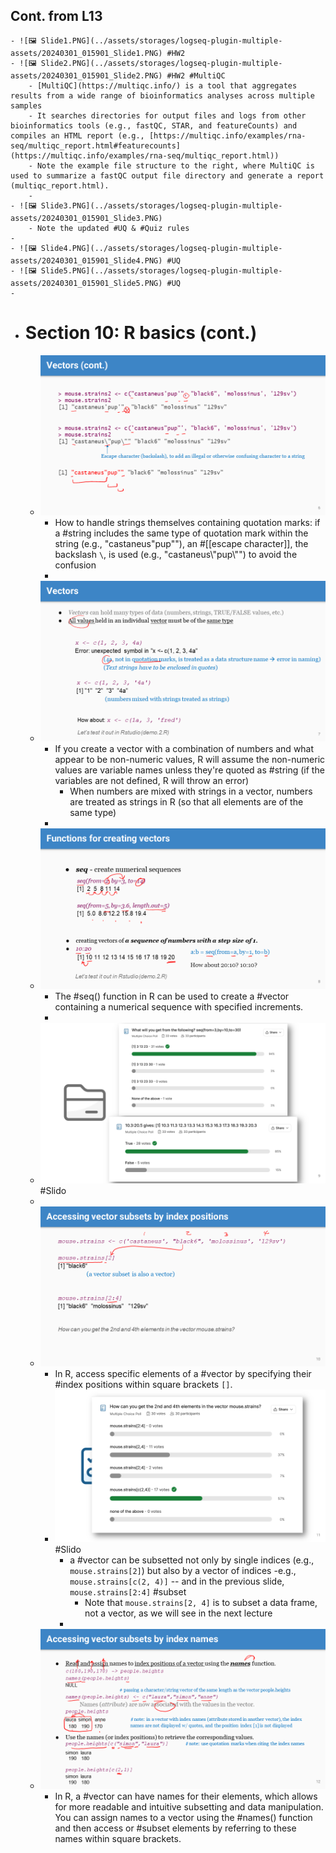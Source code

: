 ## Cont. from L13
	- ![🖼 Slide1.PNG](../assets/storages/logseq-plugin-multiple-assets/20240301_015901_Slide1.PNG) #HW2
	- ![🖼 Slide2.PNG](../assets/storages/logseq-plugin-multiple-assets/20240301_015901_Slide2.PNG) #HW2 #MultiQC
		- [MultiQC](https://multiqc.info/) is a tool that aggregates results from a wide range of bioinformatics analyses across multiple samples
		- It searches directories for output files and logs from other bioinformatics tools (e.g., fastQC, STAR, and featureCounts) and compiles an HTML report (e.g., [https://multiqc.info/examples/rna-seq/multiqc_report.html#featurecounts](https://multiqc.info/examples/rna-seq/multiqc_report.html))
		- Note the example file structure to the right, where MultiQC is used to summarize a fastQC output file directory and generate a report (multiqc_report.html).
		-
	- ![🖼 Slide3.PNG](../assets/storages/logseq-plugin-multiple-assets/20240301_015901_Slide3.PNG)
		- Note the updated #UQ & #Quiz rules
	-
	- ![🖼 Slide4.PNG](../assets/storages/logseq-plugin-multiple-assets/20240301_015901_Slide4.PNG) #UQ
	- ![🖼 Slide5.PNG](../assets/storages/logseq-plugin-multiple-assets/20240301_015901_Slide5.PNG) #UQ
	-
- # Section 10: R basics (cont.)
	- ![🖼 Slide6.PNG](../assets/storages/logseq-plugin-multiple-assets/20240301_015901_Slide6.PNG)
		- How to handle strings themselves containing quotation marks: if a #string includes the same type of quotation mark within the string (e.g., "castaneus"pup""), an #[[escape character]], the backslash `\`, is used  (e.g., "castaneus\\"pup\\"") to avoid the confusion
		-
	- ![🖼 Slide7.PNG](../assets/storages/logseq-plugin-multiple-assets/20240301_015901_Slide7.PNG)
		- If you create a vector with a combination of numbers and what appear to be non-numeric values, R will assume the non-numeric values are variable names unless they're quoted as #string (if the variables are not defined, R will throw an error)
			- When numbers are mixed with strings in a vector, numbers are treated as strings in R (so that all elements are of the same type)
		-
	- ![🖼 Slide8.PNG](../assets/storages/logseq-plugin-multiple-assets/20240301_015901_Slide8.PNG)
		- The #seq() function in R can be used to create a #vector containing a numerical sequence with specified increments.
		-
	- ![🖼 Slide9.PNG](../assets/storages/logseq-plugin-multiple-assets/20240301_015901_Slide9.PNG) #Slido
	-
	- ![🖼 Slide10.PNG](../assets/storages/logseq-plugin-multiple-assets/20240301_015901_Slide10.PNG)
		- In R, access specific elements of a #vector by specifying their #index positions within square brackets `[]`.
		- ![🖼 Slide11.PNG](../assets/storages/logseq-plugin-multiple-assets/20240301_015902_Slide11.PNG) #Slido
			- a #vector can be subsetted not only by single indices (e.g., `mouse.strains[2]`) but also by a vector of indices -e.g., `mouse.strains[c(2, 4)]` -- and in the previous slide, `mouse.strains[2:4]` #subset
				- Note that `mouse.strains[2, 4]` is to subset a data frame, not a vector, as we will see in the next lecture
			-
	- ![🖼 Slide12.PNG](../assets/storages/logseq-plugin-multiple-assets/20240301_015902_Slide12.PNG)
		- In R, a #vector can have names for their elements, which allows for more readable and intuitive subsetting and data manipulation. You can assign names to a vector using the #names() function and then access or #subset elements by referring to these names within square brackets.